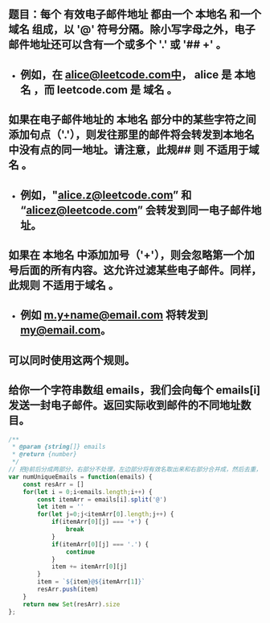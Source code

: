 ## 题目：每个 有效电子邮件地址 都由一个 本地名 和一个 域名 组成，以 '@' 符号分隔。除小写字母之外，电子邮件地址还可以含有一个或多个 '.' 或 '## +' 。

- ## 例如，在 alice@leetcode.com中， alice 是 本地名 ，而 leetcode.com 是 域名 。
## 如果在电子邮件地址的 本地名 部分中的某些字符之间添加句点（'.'），则发往那里的邮件将会转发到本地名中没有点的同一地址。请注意，此规## 则 不适用于域名 。

- ## 例如，"alice.z@leetcode.com” 和 “alicez@leetcode.com” 会转发到同一电子邮件地址。
## 如果在 本地名 中添加加号（'+'），则会忽略第一个加号后面的所有内容。这允许过滤某些电子邮件。同样，此规则 不适用于域名 。

- ## 例如 m.y+name@email.com 将转发到 my@email.com。
## 可以同时使用这两个规则。

## 给你一个字符串数组 emails，我们会向每个 emails[i] 发送一封电子邮件。返回实际收到邮件的不同地址数目。

```js
/**
 * @param {string[]} emails
 * @return {number}
 */
// 把@前后分成两部分，右部分不处理，左边部分将有效名取出来和右部分合并成，然后去重，如果使用字符串的api可以提高运行效率
var numUniqueEmails = function(emails) {
    const resArr = []
    for(let i = 0;i<emails.length;i++) {
        const itemArr = emails[i].split('@')
        let item = ''
        for(let j=0;j<itemArr[0].length;j++) {
            if(itemArr[0][j] === '+') {
                break
            }
            if(itemArr[0][j] === '.') {
                continue
            }
            item += itemArr[0][j]
        }
        item = `${item}@${itemArr[1]}`
        resArr.push(item)
    }
    return new Set(resArr).size
};

```